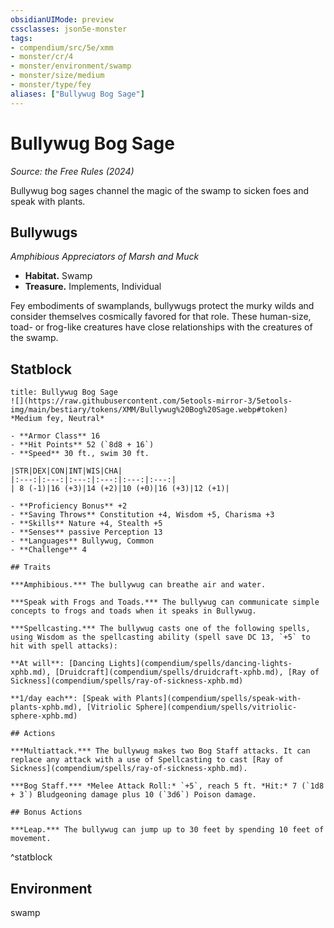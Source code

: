 ```yaml
---
obsidianUIMode: preview
cssclasses: json5e-monster
tags:
- compendium/src/5e/xmm
- monster/cr/4
- monster/environment/swamp
- monster/size/medium
- monster/type/fey
aliases: ["Bullywug Bog Sage"]
---
```

# Bullywug Bog Sage
*Source: the Free Rules (2024)*  

Bullywug bog sages channel the magic of the swamp to sicken foes and speak with plants.

## Bullywugs

*Amphibious Appreciators of Marsh and Muck*

- **Habitat.** Swamp  
- **Treasure.** Implements, Individual  

Fey embodiments of swamplands, bullywugs protect the murky wilds and consider themselves cosmically favored for that role. These human-size, toad- or frog-like creatures have close relationships with the creatures of the swamp.

## Statblock

```ad-statblock
title: Bullywug Bog Sage
![](https://raw.githubusercontent.com/5etools-mirror-3/5etools-img/main/bestiary/tokens/XMM/Bullywug%20Bog%20Sage.webp#token)
*Medium fey, Neutral*

- **Armor Class** 16
- **Hit Points** 52 (`8d8 + 16`)
- **Speed** 30 ft., swim 30 ft.

|STR|DEX|CON|INT|WIS|CHA|
|:---:|:---:|:---:|:---:|:---:|:---:|
| 8 (-1)|16 (+3)|14 (+2)|10 (+0)|16 (+3)|12 (+1)|

- **Proficiency Bonus** +2
- **Saving Throws** Constitution +4, Wisdom +5, Charisma +3
- **Skills** Nature +4, Stealth +5
- **Senses** passive Perception 13
- **Languages** Bullywug, Common
- **Challenge** 4

## Traits

***Amphibious.*** The bullywug can breathe air and water.

***Speak with Frogs and Toads.*** The bullywug can communicate simple concepts to frogs and toads when it speaks in Bullywug.

***Spellcasting.*** The bullywug casts one of the following spells, using Wisdom as the spellcasting ability (spell save DC 13, `+5` to hit with spell attacks):

**At will**: [Dancing Lights](compendium/spells/dancing-lights-xphb.md), [Druidcraft](compendium/spells/druidcraft-xphb.md), [Ray of Sickness](compendium/spells/ray-of-sickness-xphb.md)

**1/day each**: [Speak with Plants](compendium/spells/speak-with-plants-xphb.md), [Vitriolic Sphere](compendium/spells/vitriolic-sphere-xphb.md)

## Actions

***Multiattack.*** The bullywug makes two Bog Staff attacks. It can replace any attack with a use of Spellcasting to cast [Ray of Sickness](compendium/spells/ray-of-sickness-xphb.md).

***Bog Staff.*** *Melee Attack Roll:* `+5`, reach 5 ft. *Hit:* 7 (`1d8 + 3`) Bludgeoning damage plus 10 (`3d6`) Poison damage.

## Bonus Actions

***Leap.*** The bullywug can jump up to 30 feet by spending 10 feet of movement.
```
^statblock

## Environment

swamp